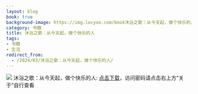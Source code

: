 ```yaml
---
layout: blog
book: true
background-image: https://img.locyoo.com/book沐浴之歌：从今天起，做个快乐的人.jpg
category: 书籍
title: 沐浴之歌：从今天起，做个快乐的人
tags:
- 书籍
- 生活
redirect_from:
  - /2024/03/沐浴之歌：从今天起，做个快乐的人/
---
```

![](https://img.locyoo.com/book沐浴之歌：从今天起，做个快乐的人.jpg)
沐浴之歌：从今天起，做个快乐的人: <a name = "ref1" href="https://url18.ctfile.com/f/50983618-1269466315-1b1092?p=3619">点击下载</a>，访问密码请点击右上方“关于”自行查看